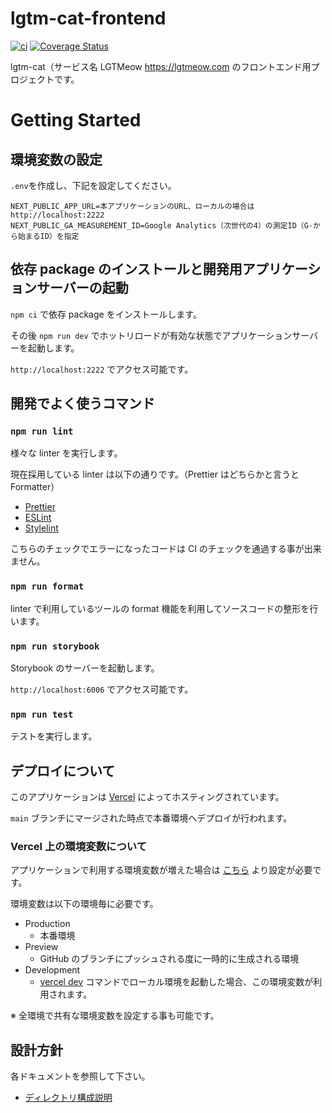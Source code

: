 # lgtm-cat-frontend

[![ci](https://github.com/nekochans/lgtm-cat-frontend/actions/workflows/ci.yml/badge.svg)](https://github.com/nekochans/lgtm-cat-frontend/actions/workflows/ci.yml)
[![Coverage Status](https://coveralls.io/repos/github/nekochans/lgtm-cat-frontend/badge.svg?branch=main)](https://coveralls.io/github/nekochans/lgtm-cat-frontend?branch=main)

lgtm-cat（サービス名 LGTMeow https://lgtmeow.com のフロントエンド用プロジェクトです。

# Getting Started

## 環境変数の設定

`.env`を作成し、下記を設定してください。

```
NEXT_PUBLIC_APP_URL=本アプリケーションのURL、ローカルの場合は http://localhost:2222
NEXT_PUBLIC_GA_MEASUREMENT_ID=Google Analytics（次世代の4）の測定ID（G-から始まるID）を指定
```

## 依存 package のインストールと開発用アプリケーションサーバーの起動

`npm ci` で依存 package をインストールします。

その後 `npm run dev` でホットリロードが有効な状態でアプリケーションサーバーを起動します。

`http://localhost:2222` でアクセス可能です。

## 開発でよく使うコマンド

### `npm run lint`

様々な linter を実行します。

現在採用している linter は以下の通りです。（Prettier はどちらかと言うと Formatter）

- [Prettier](https://prettier.io/)
- [ESLint](https://eslint.org/)
- [Stylelint](https://stylelint.io/)

こちらのチェックでエラーになったコードは CI のチェックを通過する事が出来ません。

### `npm run format`

linter で利用しているツールの format 機能を利用してソースコードの整形を行います。

### `npm run storybook`

Storybook のサーバーを起動します。

`http://localhost:6006` でアクセス可能です。

### `npm run test`

テストを実行します。

## デプロイについて

このアプリケーションは [Vercel](https://vercel.com) によってホスティングされています。

`main` ブランチにマージされた時点で本番環境へデプロイが行われます。

### Vercel 上の環境変数について

アプリケーションで利用する環境変数が増えた場合は [こちら](https://vercel.com/nekochans/lgtm-cat-frontend/settings/environment-variables) より設定が必要です。

環境変数は以下の環境毎に必要です。

- Production
  - 本番環境
- Preview
  - GitHub のブランチにプッシュされる度に一時的に生成される環境
- Development
  - [vercel dev](https://vercel.com/docs/cli#commands/dev) コマンドでローカル環境を起動した場合、この環境変数が利用されます。

※ 全環境で共有な環境変数を設定する事も可能です。

## 設計方針

各ドキュメントを参照して下さい。

- [ディレクトリ構成説明](https://github.com/nekochans/lgtm-cat-frontend/blob/main/src/README.md)
